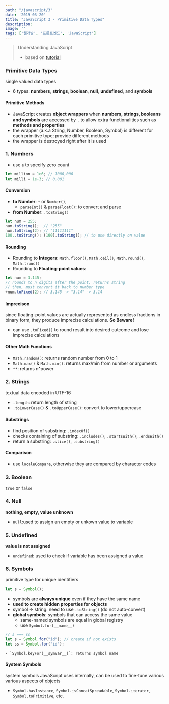 ```yaml
---
path: "/javascript/3"
date: '2019-03-20'
title: "JavaScript 3 - Primitive Data Types"
description: 
image: ''
tags: ['웹개발', '프론트엔드', 'JavaScript']
---
```

> Understanding JavaScript
> - based on [tutorial](http://javascript.info/)

### Primitive Data Types
single valued data types
- 6 types: __numbers__, __strings__, __boolean__, __null__, __undefined__, and __symbols__

#### Primitive Methods
- JavaScript creates __object wrappers__ when __numbers, strings, booleans and symbols__ are accessed by `.` to allow extra functionalities such as __methods and properties__
- the wrapper (a.k.a String, Number, Boolean, Symbol) is different for each primitive type; provide different methods
- the wrapper is destroyed right after it is used

### 1. Numbers
- use `e` to specify zero count
```js
let million = 1e6; // 1000,000
let milli = 1e-3; // 0.001
```

#### Conversion
- __to Number__: `+` or `Number()`, 
    - `parseInt()` & `parseFloat()`: to convert and parse
- __from Number__: `.toString()`
```js
let num = 255;
num.toString();  // "255"
num.toString(2); // "11111111"
100..toString(); (100).toString(); // to use directly on value
```

#### Rounding
- Rounding to __Integers__: `Math.floor()`, `Math.ceil()`, `Math.round()`, `Math.trunc()`
- Rounding to __Floating-point values__:
```js
let num = 3.145;
// rounds to n digits after the point, returns string
// then, must convert it back to number type
+num.toFixed(2); // 3.145 -> "3.14" -> 3.14
```
    
#### Imprecison
since floating-point values are actually represented as endless fractions in binary form, they produce imprecise calculations. __So Beware!__ 
- can use `.toFixed()` to round result into desired outcome and lose imprecise calculations

#### Other Math Functions
- `Math.random()`: returns random number from 0 to 1
- `Math.max()` & `Math.min()`: returns max/min from number or arguments
- `**`: returns n^power

### 2. Strings
textual data encoded in UTF-16
- `.length`: return length of string
- `.toLowerCase()` & `.toUpperCase()`: convert to lower/uppercase

#### Substrings
- find position of substring: `.indexOf()`
- checks containing of substring: `.includes()`, `.startsWith()`, `.endsWith()`
- return a substring: `.slice()`, `.substring()`

#### Comparison
- use `localeCompare`, otherwise they are compared by character codes

### 3. Boolean
`true` or `false`

### 4. Null
__nothing, empty, value unknown__
- `null`:used to assign an empty or unkown value to variable

### 5. Undefined
__value is not assigned__
- `undefined`: used to check if variable has been assigned a value

### 6. Symbols
primitive type for unique identifiers
```js
let s = Symbol();
```
- symbols are __always unique__ even if they have the same name
- __used to create hidden properties for objects__
- symbol -> string: need to use `.toString()` (do not auto-convert)
- __global symbols__: symbols that can access the same value
    - same-named symbols are equal in global registry
    - use `Symbol.for(__name__)`
```js
// s === ss
let s = Symbol.for("id"); // create if not exists
let ss = Symbol.for("id");
```
    - `Symbol.keyFor(__symVar__)`: returns symbol name

#### System Symbols
system symbols JavaScript uses internally, can be used to fine-tune various various aspects of objects
- `Symbol.hasInstance`, `Symbol.isConcatSpreadable`, `Symbol.iterator`, `Symbol.toPrimitive`, etc.